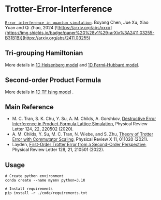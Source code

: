 # Trotter-Error-Interference

[`Error interference in quantum simulation`](https://arxiv.org/pdf/2411.03255.pdf).
Boyang Chen, Jue Xu, Xiao Yuan and Qi Zhao, 2024
[![https://arxiv.org/abs/xxxx](https://img.shields.io/badge/paper%20%28v1%29-arXiv%3A2411.03255-B31B1B)](https://arxiv.org/abs/2411.03255)

## Tri-grouping Hamiltonian 
<!-- ![Figure](./figs/step.png) -->
More details in [1D Heisenberg model](./code/nearest_neighbor.ipynb) and [1D Fermi-Hubbard model](./code/hubbard.ipynb).

## Second-order Product Formula
<!-- ![Figure](./figs/random.png) -->
More details in [1D TF Ising model](./code/second_order.ipynb) .

## Main Reference
- M. C. Tran, S. K. Chu, Y. Su, A. M. Childs, A. Gorshkov, [Destructive Error Interference in Product-Formula Lattice Simulation](http://arxiv.org/abs/1912.11047), Physical Review Letter 124, 22, 220502 (2020).
- A. M. Childs, Y. Su, M. C. Tran, N. Wiebe, and S. Zhu, [Theory of Trotter Error with Commutator Scaling](https://arxiv.org/abs/1912.08854), Physical Review X 11, 011020 (2021).
- Layden, [First-Order Trotter Error from a Second-Order Perspective](http://arxiv.org/abs/2107.08032), Physical Review Letter 128, 21, 210501 (2022).

## Usage 
```
# Create python environment
conda create --name myenv python=3.10 

# Install requirements
pip install -r ./code/requirements.txt 
```
